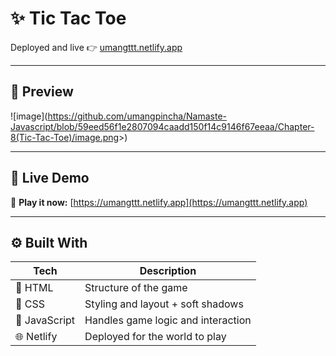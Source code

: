 # ✨ Tic Tac Toe

Deployed and live 👉 [umangttt.netlify.app](https://umangttt.netlify.app/)

---

## 📸 Preview

![image](<https://github.com/umangpincha/Namaste-Javascript/blob/59eed56f1e2807094caadd150f14c9146f67eeaa/Chapter-8(Tic-Tac-Toe)/image.png>>)

---

## 🚀 Live Demo

🎯 **Play it now:** [https://umangttt.netlify.app](https://umangttt.netlify.app)

---

## ⚙️ Built With

| Tech          | Description                        |
| ------------- | ---------------------------------- |
| 🧱 HTML       | Structure of the game              |
| 🎨 CSS        | Styling and layout + soft shadows  |
| 🧠 JavaScript | Handles game logic and interaction |
| 🌐 Netlify    | Deployed for the world to play     |
